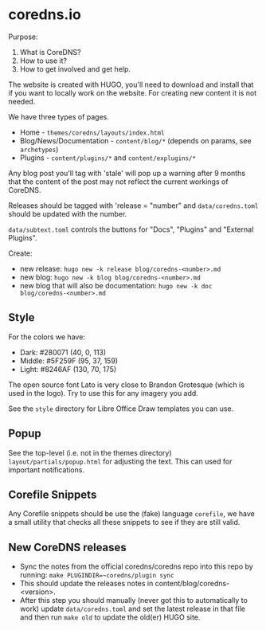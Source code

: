 # coredns.io

Purpose:

1. What is CoreDNS?
1. How to use it?
1. How to get involved and get help.

The website is created with HUGO, you'll need to download and install that if you want to locally
work on the website. For creating new content it is not needed.

We have three types of pages.

* Home - `themes/coredns/layouts/index.html`
* Blog/News/Documentation - `content/blog/*` (depends on params, see `archetypes`)
* Plugins - `content/plugins/*` and `content/explugins/*`

Any blog post you'll tag with 'stale' will pop up a warning after 9 months that the content of
the post may not reflect the current workings of CoreDNS.

Releases should be tagged with 'release = "number" and `data/coredns.toml` should be updated
with the number.

`data/subtext.toml` controls the buttons for "Docs", "Plugins" and "External Plugins".

Create:

* new release: `hugo new -k release blog/coredns-<number>.md`
* new blog: `hugo new -k blog blog/coredns-<number>.md`
* new blog that will also be documentation: `hugo new -k doc blog/coredns-<number>.md`

## Style

For the colors we have:

* Dark: #280071   (40, 0, 113)
* Middle: #5F259F (95, 37, 159)
* Light: #8246AF  (130, 70, 175)

The open source font Lato is very close to Brandon Grotesque (which is used in the logo). Try to use
this for any imagery you add.

See the `style` directory for Libre Office Draw templates you can use.

## Popup

See the top-level (i.e. not in the themes directory) `layout/partials/popup.html` for adjusting the
text. This can used for important notifications.

## Corefile Snippets

Any Corefile snippets should be use the (fake) language `corefile`, we have a small utility that
checks all these snippets to see if they are still valid.

## New CoreDNS releases

* Sync the notes from the official coredns/coredns repo into this repo by running: `make PLUGINDIR=~coredns/plugin sync`
* This should update the releases notes in content/blog/coredns-\<version\>.
* After this step you should manually (never got this to automatically to work) update
  `data/coredns.toml` and set the latest release in that file and then run `make old` to update the
  old(er) HUGO site.
